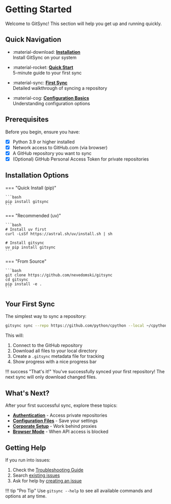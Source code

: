 # Getting Started

Welcome to GitSync! This section will help you get up and running quickly.

## Quick Navigation

<div class="grid cards" markdown>

- :material-download: **[Installation](installation.md)**  
  Install GitSync on your system

- :material-rocket: **[Quick Start](quick-start.md)**  
  5-minute guide to your first sync

- :material-sync: **[First Sync](first-sync.md)**  
  Detailed walkthrough of syncing a repository

- :material-cog: **[Configuration Basics](configuration-basics.md)**  
  Understanding configuration options

</div>

## Prerequisites

Before you begin, ensure you have:

- [x] Python 3.9 or higher installed
- [x] Network access to GitHub.com (via browser)
- [x] A GitHub repository you want to sync
- [x] (Optional) GitHub Personal Access Token for private repositories

## Installation Options

=== "Quick Install (pip)"

    ```bash
    pip install gitsync
    ```

=== "Recommended (uv)"

    ```bash
    # Install uv first
    curl -LsSf https://astral.sh/uv/install.sh | sh
    
    # Install gitsync
    uv pip install gitsync
    ```

=== "From Source"

    ```bash
    git clone https://github.com/nevedomski/gitsync
    cd gitsync
    pip install -e .
    ```

## Your First Sync

The simplest way to sync a repository:

```bash
gitsync sync --repo https://github.com/python/cpython --local ~/cpython
```

This will:

1. Connect to the GitHub repository
2. Download all files to your local directory
3. Create a `.gitsync` metadata file for tracking
4. Show progress with a nice progress bar

!!! success "That's it!"
    You've successfully synced your first repository! The next sync will only download changed files.

## What's Next?

After your first successful sync, explore these topics:

- **[Authentication](../user-guide/authentication.md)** - Access private repositories
- **[Configuration Files](configuration-basics.md)** - Save your settings
- **[Corporate Setup](../user-guide/corporate-setup.md)** - Work behind proxies
- **[Browser Mode](../user-guide/sync-methods.md#browser-automation-method)** - When API access is blocked

## Getting Help

If you run into issues:

1. Check the [Troubleshooting Guide](../troubleshooting/index.md)
2. Search [existing issues](https://github.com/nevedomski/gitsync/issues)
3. Ask for help by [creating an issue](https://github.com/nevedomski/gitsync/issues/new)

!!! tip "Pro Tip"
    Use `gitsync --help` to see all available commands and options at any time.